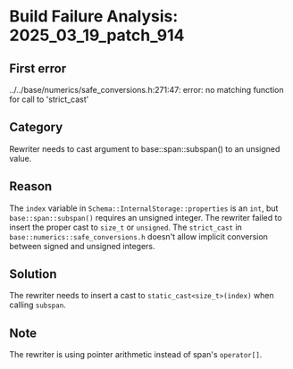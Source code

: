 # Build Failure Analysis: 2025_03_19_patch_914

## First error
../../base/numerics/safe_conversions.h:271:47: error: no matching function for call to 'strict_cast'

## Category
Rewriter needs to cast argument to base::span::subspan() to an unsigned value.

## Reason
The `index` variable in `Schema::InternalStorage::properties` is an `int`, but `base::span::subspan()` requires an unsigned integer.  The rewriter failed to insert the proper cast to `size_t` or `unsigned`. The `strict_cast` in `base::numerics::safe_conversions.h` doesn't allow implicit conversion between signed and unsigned integers.

## Solution
The rewriter needs to insert a cast to `static_cast<size_t>(index)` when calling `subspan`.

## Note
The rewriter is using pointer arithmetic instead of span's `operator[]`.